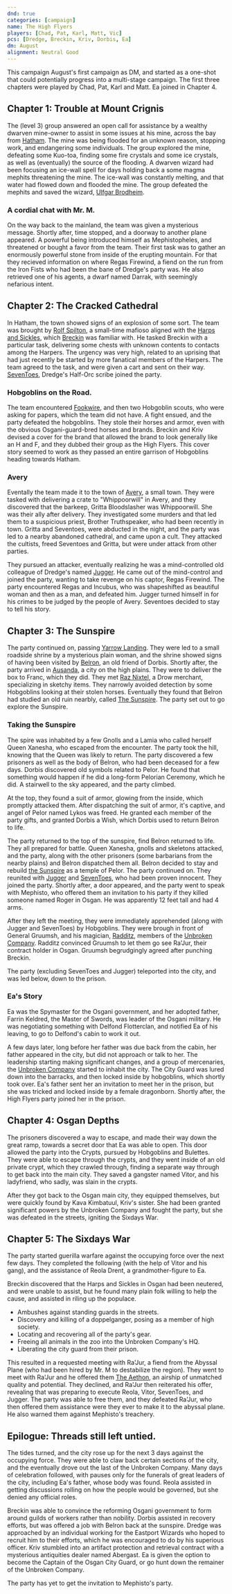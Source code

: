 ```yaml
---
dnd: true
categories: [campaign]
name: The High Flyers
players: [Chad, Pat, Karl, Matt, Vic]
pcs: [Dredge, Breckin, Kriv, Dorbis, Ea]
dm: August
alignment: Neutral Good
---
```

This campaign August's first campaign as DM, and started as a one-shot that could potentially progress into a multi-stage campaign.  The first three chapters were played by Chad, Pat, Karl and Matt.  Ea joined in Chapter 4.

## Chapter 1: Trouble at Mount Crignis
The (level 3) group answered an open call for assistance by a wealthy dwarven mine-owner to assist in some issues at his mine, across the bay from [Hatham](../places/hatham).  The mine was being flooded for an unknown reason, stopping work, and endangering some individuals.  The group explored the mine, defeating some Kuo-toa, finding some fire crystals and some ice crystals, as well as (eventually) the source of the flooding.  A dwarven wizard had been focusing an ice-wall spell for days holding back a some magma mephits threatening the mine.  The ice-wall was constantly melting, and that water had flowed down and flooded the mine.  The group defeated the mephits and saved the wizard, [Ulfgar Brodheim](../people/ulfgar-brodheim).

### A cordial chat with Mr. M.
On the way back to the mainland, the team was given a mysterious message.  Shortly after, time stopped, and a doorway to another plane appeared. A powerful being introduced himself as Mephistopheles, and threatened or bought a favor from the team.  Their first task was to gather an enormously powerful stone from inside of the erupting mountain.  For that they recieved information on where Regas Firewind, a fiend on the run from the Iron Fists who had been the bane of Dredge's party was.  He also retrieved one of his agents, a dwarf named Darrak, with seemingly nefarious intent.

## Chapter 2: The Cracked Cathedral
In Hatham, the town showed signs of an explosion of some sort.  The team was brought by [Rolf Spilton](../people/rolf-spilton), a small-time mafioso aligned with the [Harps and Sickles](../factions/harps-and-sickles), which [Breckin](../people/breckin) was familiar with.  He tasked Breckin with a particular task, delivering some chests with unknown contents to contacts among the Harpers.  The urgency was very high, related to an uprising that had just recently be started by more fanatical members of the Harpers.  The team agreed to the task, and were given a cart and sent on their way.  [SevenToes](../people/seventoes), Dredge's Half-Orc scribe joined the party.

### Hobgoblins on the Road.
The team encountered [Fookwire](../people/fookwire), and then two Hobgoblin scouts, who were asking for papers, which the team did not have.  A fight ensued, and the party defeated the hobgoblins.  They stole their horses and armor, even with the obvious Osgani-guard-bred horses and brands.  Breckin and Kriv devised a cover for the brand that allowed the brand to look generally like an H and F, and they dubbed their group as the High Flyers.  This cover story seemed to work as they passed an entire garrison of Hobgoblins heading towards Hatham.

### Avery
Eventally the team made it to the town of [Avery](../places/avery), a small town.  They were tasked with delivering a crate to "Whippoorwill" in Avery, and they discovered that the barkeep, Gritta Bloodslasher was Whippoorwill.  She was their ally after delivery.  They investigated some murders and that led them to a suspicious priest, Brother Truthspeaker, who had been recently in town.  Gritta and Seventoes, were abducted in the night, and the party was led to a nearby abandoned cathedral, and came upon a cult.  They attacked the cultists, freed Seventoes and Gritta, but were under attack from other parties.

They pursued an attacker, eventually realizing he was a mind-controlled old colleague of Dredge's named [Jugger](../people/jugger).  He came out of the mind-control and joined the party, wanting to take revenge on his captor, Regas Firewind.  The party encountered Regas and Incubus, who was shapeshifted as beautiful woman and then as a man, and defeated him.  Jugger turned himself in for his crimes to be judged by the people of Avery.  Seventoes decided to stay to tell his story.

## Chapter 3: The Sunspire
The party continued on, passing [Yarrow Landing](../places/yarrow-landing).  They were led to a small roadside shrine by a mysterious plain woman, and the shrine showed signs of having been visited by [Belron](../people/belron), an old friend of Dorbis. Shortly after, the party arrived in [Ausanda](../places/ausanda), a city on the high plains.  They were to deliver the box to Franc, which they did.  They met [Raz Nixtel](../people/raz-nixtel), a Drow merchant, specializing in sketchy items.  They narrowly avoided detection by some Hobgoblins looking at their stolen horses.  Eventually they found that Belron had studied an old ruin nearbly, called [The Sunspire](../places/the-sunspire).  The party set out to go explore the Sunspire.

### Taking the Sunspire
The spire was inhabited by a few Gnolls and a Lamia who called herself Queen Xanesha, who escaped from the encounter.  The party took the hill, knowing that the Queen was likely to return.  The party discovered a few prisoners as well as the body of Belron, who had been deceased for a few days. Dorbis discovered old symbols related to Pelor.  He found that something would happen if he did a long-form Pelorian Ceremony, which he did.  A stairwell to the sky appeared, and the party climbed.

At the top, they found a suit of armor, glowing from the inside, which promptly attacked them.  After dispatching the suit of armor, it's captive, and angel of Pelor named Lykos was freed.  He granted each member of the party gifts, and granted Dorbis a Wish, which Dorbis used to return Belron to life.

The party returned to the top of the sunspire, find Belron returned to life.  They all prepared for battle.  Queen Xanesha, gnolls and skeletons attacked, and the party, along with the other prisoners (some barbarians from the nearby plains) and Belron dispatched them all.  Belron decided to stay and rebuild [the Sunspire](../places/the-sunspire) as a temple of Pelor.  The party continued on.  They reunited with [Jugger](../people/jugger) and [SevenToes](../people/seventoes), who had been proven innocent.  They joined the party.  Shortly after, a door appeared, and the party went to speak with Mephisto, who offered them an invitation to his party if they killed someone named Roger in Osgan.  He was apparently 12 feet tall and had 4 arms.

After they left the meeting, they were immediately apprehended (along with Jugger and SevenToes) by Hobgoblins.  They were brough in front of General Gruumsh, and his magician, [Radditz](../people/radditz), members of the [Unbroken Company](../factions/the-unbroken-company).  Radditz convinced Gruumsh to let them go see Ra'Jur, their contract holder in Osgan.  Gruumsh begrudgingly agreed after punching Breckin.

The party (excluding SevenToes and Jugger) teleported into the city, and was led below, down to the prison.

### Ea's Story
Ea was the Spymaster for the Osgani government, and her adopted father, Farrin Keldred, the Master of Swords, was leader of the Osgani military.  He was negotiating something with Delfond Flotterclan, and notified Ea of his leaving, to go to Delfond's cabin to work it out.

A few days later, long before her father was due back from the cabin, her father appeared in the city, but did not approach or talk to her.  The leadership starting making significant changes, and a group of mercenaries, the [Unbroken Company](../factions/the-unbroken-company) started to inhabit the city.  The City Guard was lured down into the barracks, and then locked inside by hobgoblins, which shortly took over.  Ea's father sent her an invitation to meet her in the prison, but she was tricked and locked inside by a female dragonborn.  Shortly after, the High Flyers party joined her in the prison.

## Chapter 4: Osgan Depths
The prisoners discovered a way to escape, and made their way down the great ramp, towards a secret door that Ea was able to open.  This door allowed the party into the Crypts, pursued by Hobgoblins and Bulettes.  They were able to escape through the crypts, and they went inside of an old private crypt, which they crawled through, finding a separate way through to get back into the main city.  They saved a gangster named Vitor, and his ladyfriend, who sadly, was slain in the crypts.

After they got back to the Osgan main city, they equipped themselves, but were quickly found by Kava Kimbatuul, Kriv's sister.  She had been granted significant powers by the Unbroken Company and fought the party, but she was defeated in the streets, igniting the Sixdays War.  

## Chapter 5: The Sixdays War
The party started guerilla warfare against the occupying force over the next few days.  They completed the following (with the help of Vitor and his gang), and the assistance of Reola Drent, a grandmother-figure to Ea.

Breckin discovered that the Harps and Sickles in Osgan had been neutered, and were unable to assist, but he found many plain folk willing to help the cause, and assisted in riling up the populace.

* Ambushes against standing guards in the streets.
* Discovery and killing of a doppelganger, posing as a member of high society.
* Locating and recovering all of the party's gear.
* Freeing all animals in the zoo into the Unbroken Company's HQ.
* Liberating the city guard from their prison.

This resulted in a requested meeting with Ra'Jur, a fiend from the Abyssal Plane (who had been hired by Mr. M to destabilize the region).  They went to meet with Ra'Jur and he offered them [The Aethon](../objects/the-aethon), an airship of unmatched quality and potential.  They declined, and Ra'Jur then reiterated his offer, revealing that was preparing to execute Reola, Vitor, SevenToes, and Jugger.  The party was able to free them, and they defeated Ra'Jur, who then offered them assistance were they ever to make it to the abyssal plane.  He also warned them against Mephisto's treachery.

## Epilogue: Threads still left untied.
The tides turned, and the city rose up for the next 3 days against the occupying force.  They were able to claw back certain sections of the city, and the eventually drove out the last of the Unbroken Company.  Many days of celebration followed, with pauses only for the funerals of great leaders of the city, including Ea's father, whose body was found.  Reola assisted in getting discussions rolling on how the people would be governed, but she denied any official roles.

Breckin was able to convince the reforming Osgani government to form around guilds of workers rather than nobility.  Dorbis assisted in recovery efforts, but was offered a job with Belron back at the sunspire.  Dredge was approached by an individual working for the Eastport Wizards who hoped to recruit him to their efforts, which he was encouraged to do by his superious officer.  Kriv stumbled into an artifact protection and retrieval contract with a mysterious antiquities dealer named Abergast.  Ea is given the option to become the Captain of the Osgan City Guard, or go hunt down the remainer of the Unbroken Company.

The party has yet to get the invitation to Mephisto's party.